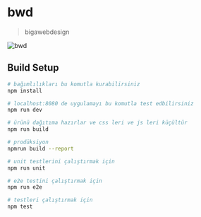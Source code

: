 # bwd

> bigawebdesign

![bwd](https://gitlab.com/uploads/-/system/user/avatar/1511592/avatar.png)

## Build Setup

``` bash
# bağımlılıkları bu komutla kurabilirsiniz
npm install
```

``` bash
# localhost:8080 de uygulamayı bu komutla test edbilirsiniz
npm run dev
```

``` bash
# ürünü dağıtıma hazırlar ve css leri ve js leri küçültür
npm run build
```

``` bash
# prodüksiyon
npmrun build --report
```

``` bash
# unit testlerini çalıştırmak için
npm run unit
```

``` bash
# e2e testini çalıştırmak için
npm run e2e
```

``` bash
# testleri çalıştırmak için
npm test
```
